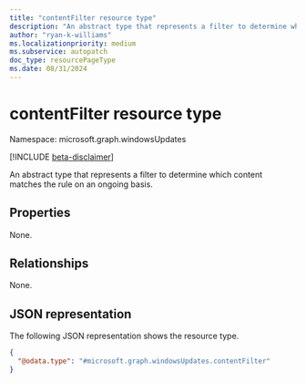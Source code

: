 ```yaml
---
title: "contentFilter resource type"
description: "An abstract type that represents a filter to determine which content matches the rule on an ongoing basis."
author: "ryan-k-williams"
ms.localizationpriority: medium
ms.subservice: autopatch
doc_type: resourcePageType
ms.date: 08/31/2024
---
```


# contentFilter resource type

Namespace: microsoft.graph.windowsUpdates

[!INCLUDE [beta-disclaimer](../../includes/beta-disclaimer.md)]

An abstract type that represents a filter to determine which content matches the rule on an ongoing basis.

## Properties
None.

## Relationships
None.

## JSON representation
The following JSON representation shows the resource type.
<!-- {
  "blockType": "resource",
  "@odata.type": "microsoft.graph.windowsUpdates.contentFilter"
}
-->
``` json
{
  "@odata.type": "#microsoft.graph.windowsUpdates.contentFilter"
}
```
